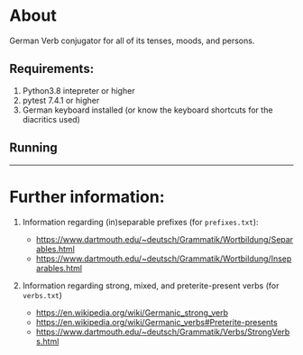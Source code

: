 # About
German Verb conjugator for all of its tenses, moods, and persons.

## Requirements:
1. Python3.8 intepreter or higher
2. pytest 7.4.1 or higher
3. German keyboard installed (or know the keyboard shortcuts for the diacritics used)

## Running


**************************************************************

# Further information:
1. Information regarding (in)separable prefixes (for `prefixes.txt`):
    * https://www.dartmouth.edu/~deutsch/Grammatik/Wortbildung/Separables.html
    * https://www.dartmouth.edu/~deutsch/Grammatik/Wortbildung/Inseparables.html
    
2. Information regarding strong, mixed, and preterite-present verbs (for `verbs.txt`)
    * https://en.wikipedia.org/wiki/Germanic_strong_verb 
    * https://en.wikipedia.org/wiki/Germanic_verbs#Preterite-presents
    * https://www.dartmouth.edu/~deutsch/Grammatik/Verbs/StrongVerbs.html 

